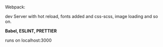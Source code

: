 Webpack:

dev Server with hot reload, fonts added and css-scss, image loading and so on.

**Babel, ESLINT, PRETTIER**

runs on localhost:3000
